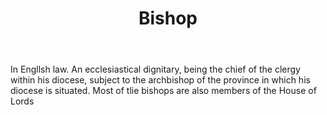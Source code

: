 ---
title: Bishop
permalink: "/definitions/bishop.html"
body: In Engllsh law. An ecclesiastical dignitary, being the chief of the clergy within
  his diocese, subject to the archbishop of the province in which his diocese is situated.
  Most of tlie bishops are also members of the House of Lords
published_at: '2018-07-07'
layout: post
---